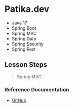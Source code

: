 # Patika.dev
- Java 17
- Spring Boot
- Spring MVC
- Spring Data
- Spring Security
- Spring Rest

## Lesson Steps
>Spring MVC


### Reference Documentation
*   [GitHub](#)
